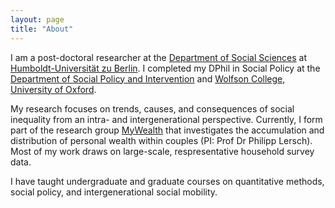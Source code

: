 ```yaml
---
layout: page
title: "About"
---
```


I am a post-doctoral researcher at the [Department of Social Sciences](https://www.sowi.hu-berlin.de/en) at [Humboldt-Universität zu Berlin](https://www.hu-berlin.de/en?set_language=en). I completed my DPhil in Social Policy at the [Department of Social Policy and Intervention](https://www.spi.ox.ac.uk/) and [Wolfson College](https://www.wolfson.ox.ac.uk/), [University of Oxford](https://www.ox.ac.uk/).

My research focuses on trends, causes, and consequences of social inequality from an intra- and intergenerational perspective. Currently, I form part of the research group [MyWealth](https://www.sowi.hu-berlin.de/en/lehrbereiche-en/sozpolsoz/research/mywealth_eng) that investigates the accumulation and distribution of personal wealth within couples (PI: Prof Dr Philipp Lersch). Most of my work draws on large-scale, respresentative household survey data.

I have taught undergraduate and graduate courses on quantitative methods, social policy, and intergenerational social mobility.
